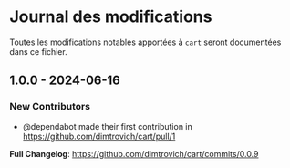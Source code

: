 # Journal des modifications

Toutes les modifications notables apportées à `cart` seront documentées dans ce fichier.

## 1.0.0 - 2024-06-16

<!-- Release notes generated using configuration in .github/release.yml at main -->
### New Contributors

* @dependabot made their first contribution in https://github.com/dimtrovich/cart/pull/1

**Full Changelog**: https://github.com/dimtrovich/cart/commits/0.0.9
